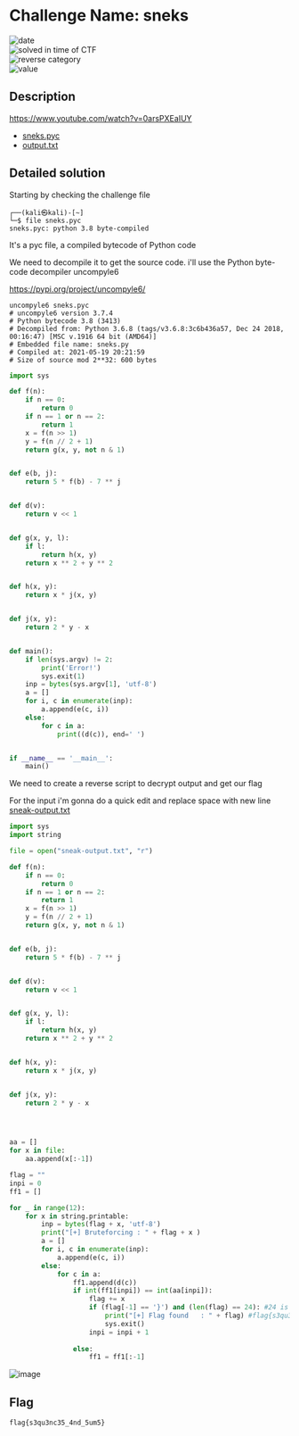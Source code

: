 # Challenge Name: sneks

![date](https://img.shields.io/badge/date-17.06.2021-brightgreen.svg)  
![solved in time of CTF](https://img.shields.io/badge/solved-in%20time%20of%20CTF-brightgreen.svg)   
![reverse category](https://img.shields.io/badge/category-Reverse-blueviolet.svg)   
![value](https://img.shields.io/badge/value-403-blue.svg)  


## Description

https://www.youtube.com/watch?v=0arsPXEaIUY

- [sneks.pyc](sneks.pyc)
- [output.txt](output.txt)  


## Detailed solution

Starting by checking the challenge file  
  
```
┌──(kali㉿kali)-[~]
└─$ file sneks.pyc
sneks.pyc: python 3.8 byte-compiled
``` 

It's a pyc file, a compiled bytecode of Python code

We need to decompile it to get the source code. i'll use the Python byte-code decompiler uncompyle6

https://pypi.org/project/uncompyle6/

``` 
uncompyle6 sneks.pyc
# uncompyle6 version 3.7.4
# Python bytecode 3.8 (3413)
# Decompiled from: Python 3.6.8 (tags/v3.6.8:3c6b436a57, Dec 24 2018, 00:16:47) [MSC v.1916 64 bit (AMD64)]
# Embedded file name: sneks.py
# Compiled at: 2021-05-19 20:21:59
# Size of source mod 2**32: 600 bytes
``` 
```python
import sys

def f(n):
    if n == 0:
        return 0
    if n == 1 or n == 2:
        return 1
    x = f(n >> 1)
    y = f(n // 2 + 1)
    return g(x, y, not n & 1)


def e(b, j):
    return 5 * f(b) - 7 ** j


def d(v):
    return v << 1


def g(x, y, l):
    if l:
        return h(x, y)
    return x ** 2 + y ** 2


def h(x, y):
    return x * j(x, y)


def j(x, y):
    return 2 * y - x


def main():
    if len(sys.argv) != 2:
        print('Error!')
        sys.exit(1)
    inp = bytes(sys.argv[1], 'utf-8')
    a = []
    for i, c in enumerate(inp):
        a.append(e(c, i))
    else:
        for c in a:
            print((d(c)), end=' ')


if __name__ == '__main__':
    main()
```  
We need to create a reverse script to decrypt output and get our flag 

For the input i'm gonna do a quick edit and replace space with new line [sneak-output.txt](sneak-output.txt)

```python
import sys
import string

file = open("sneak-output.txt", "r")

def f(n):
    if n == 0:
        return 0
    if n == 1 or n == 2:
        return 1
    x = f(n >> 1)
    y = f(n // 2 + 1)
    return g(x, y, not n & 1)


def e(b, j):
    return 5 * f(b) - 7 ** j


def d(v):
    return v << 1


def g(x, y, l):
    if l:
        return h(x, y)
    return x ** 2 + y ** 2


def h(x, y):
    return x * j(x, y)


def j(x, y):
    return 2 * y - x




aa = []
for x in file:
    aa.append(x[:-1])

flag = ""
inpi = 0
ff1 = []

for _ in range(12): 
    for x in string.printable:        
        inp = bytes(flag + x, 'utf-8')
        print("[+] Bruteforcing : " + flag + x )
        a = []
        for i, c in enumerate(inp):
            a.append(e(c, i))
        else:
            for c in a:
                ff1.append(d(c))
                if int(ff1[inpi]) == int(aa[inpi]):
                    flag += x                     
                    if (flag[-1] == '}') and (len(flag) == 24): #24 is output length
                        print("[+] Flag found   : " + flag) #flag{s3qu3nc35_4nd_5um5}
                        sys.exit()                 
                    inpi = inpi + 1
                    
                else:
                    ff1 = ff1[:-1]
 ```                  

![image](https://user-images.githubusercontent.com/72421091/122679917-c141dd80-d1e4-11eb-812a-f761f1b00297.png)




## Flag

```
flag{s3qu3nc35_4nd_5um5}
```
